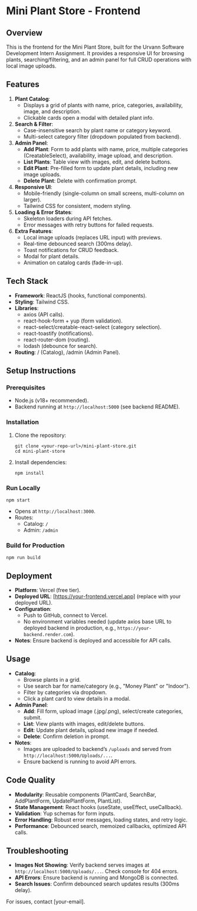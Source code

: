 # Mini Plant Store - Frontend

## Overview
This is the frontend for the Mini Plant Store, built for the Urvann Software Development Intern Assignment. It provides a responsive UI for browsing plants, searching/filtering, and an admin panel for full CRUD operations with local image uploads.

## Features
1. **Plant Catalog**:
   - Displays a grid of plants with name, price, categories, availability, image, and description.
   - Clickable cards open a modal with detailed plant info.
2. **Search & Filter**:
   - Case-insensitive search by plant name or category keyword.
   - Multi-select category filter (dropdown populated from backend).
3. **Admin Panel**:
   - **Add Plant**: Form to add plants with name, price, multiple categories (CreatableSelect), availability, image upload, and description.
   - **List Plants**: Table view with images, edit, and delete buttons.
   - **Edit Plant**: Pre-filled form to update plant details, including new image uploads.
   - **Delete Plant**: Delete with confirmation prompt.
4. **Responsive UI**:
   - Mobile-friendly (single-column on small screens, multi-column on larger).
   - Tailwind CSS for consistent, modern styling.
5. **Loading & Error States**:
   - Skeleton loaders during API fetches.
   - Error messages with retry buttons for failed requests.
6. **Extra Features**:
   - Local image uploads (replaces URL input) with previews.
   - Real-time debounced search (300ms delay).
   - Toast notifications for CRUD feedback.
   - Modal for plant details.
   - Animation on catalog cards (fade-in-up).

## Tech Stack
- **Framework**: ReactJS (hooks, functional components).
- **Styling**: Tailwind CSS.
- **Libraries**:
  - axios (API calls).
  - react-hook-form + yup (form validation).
  - react-select/creatable-react-select (category selection).
  - react-toastify (notifications).
  - react-router-dom (routing).
  - lodash (debounce for search).
- **Routing**: / (Catalog), /admin (Admin Panel).

## Setup Instructions
### Prerequisites
- Node.js (v18+ recommended).
- Backend running at `http://localhost:5000` (see backend README).

### Installation
1. Clone the repository:
   ```
   git clone <your-repo-url>/mini-plant-store.git
   cd mini-plant-store
   ```
2. Install dependencies:
   ```
   npm install
   ```

### Run Locally
```
npm start
```
- Opens at `http://localhost:3000`.
- Routes:
  - Catalog: `/`
  - Admin: `/admin`

### Build for Production
```
npm run build
```

## Deployment
- **Platform**: Vercel (free tier).
- **Deployed URL**: [https://your-frontend.vercel.app] (replace with your deployed URL).
- **Configuration**:
  - Push to GitHub, connect to Vercel.
  - No environment variables needed (update axios base URL to deployed backend in production, e.g., `https://your-backend.render.com`).
- **Notes**: Ensure backend is deployed and accessible for API calls.

## Usage
- **Catalog**:
  - Browse plants in a grid.
  - Use search bar for name/category (e.g., "Money Plant" or "Indoor").
  - Filter by categories via dropdown.
  - Click a plant card to view details in a modal.
- **Admin Panel**:
  - **Add**: Fill form, upload image (.jpg/.png), select/create categories, submit.
  - **List**: View plants with images, edit/delete buttons.
  - **Edit**: Update plant details, upload new image if needed.
  - **Delete**: Confirm deletion in prompt.
- **Notes**:
  - Images are uploaded to backend’s `/uploads` and served from `http://localhost:5000/Uploads/...`.
  - Ensure backend is running to avoid API errors.

## Code Quality
- **Modularity**: Reusable components (PlantCard, SearchBar, AddPlantForm, UpdatePlantForm, PlantList).
- **State Management**: React hooks (useState, useEffect, useCallback).
- **Validation**: Yup schemas for form inputs.
- **Error Handling**: Robust error messages, loading states, and retry logic.
- **Performance**: Debounced search, memoized callbacks, optimized API calls.

## Troubleshooting
- **Images Not Showing**: Verify backend serves images at `http://localhost:5000/Uploads/...`. Check console for 404 errors.
- **API Errors**: Ensure backend is running and MongoDB is connected.
- **Search Issues**: Confirm debounced search updates results (300ms delay).

For issues, contact [your-email].